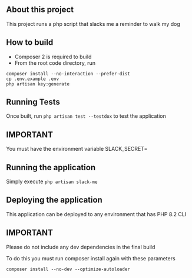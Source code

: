 

## About this project
This project runs a php script that slacks me a reminder to walk my dog

## How to build
- Composer 2 is required to build
- From the root code directory, run

```
composer install --no-interaction --prefer-dist
cp .env.example .env
php artisan key:generate
```

## Running Tests
Once built, run `php artisan test --testdox` to test the application

## IMPORTANT
You must have the environment variable
SLACK_SECRET=

## Running the application
Simply execute `php artisan slack-me`

## Deploying the application
This application can be deployed to any environment that has PHP 8.2 CLI

## IMPORTANT
Please do not include any dev dependencies in the final build

To do this you must run composer install again with these parameters

`composer install --no-dev --optimize-autoloader`


